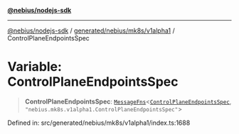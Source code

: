 [**@nebius/nodejs-sdk**](../../../../../README.md)

---

[@nebius/nodejs-sdk](../../../../../README.md) / [generated/nebius/mk8s/v1alpha1](../README.md) / ControlPlaneEndpointsSpec

# Variable: ControlPlaneEndpointsSpec

> **ControlPlaneEndpointsSpec**: [`MessageFns`](../../../../../runtime/protos/core/interfaces/MessageFns.md)\<[`ControlPlaneEndpointsSpec`](../interfaces/ControlPlaneEndpointsSpec.md), `"nebius.mk8s.v1alpha1.ControlPlaneEndpointsSpec"`\>

Defined in: src/generated/nebius/mk8s/v1alpha1/index.ts:1688
